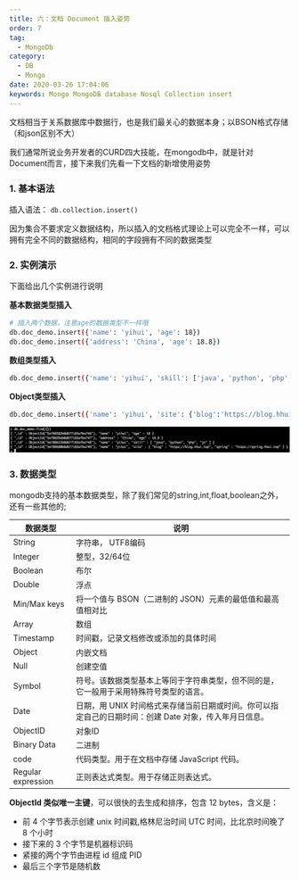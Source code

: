 ```yaml
---
title: 六：文档 Document 插入姿势
order: 7
tag: 
  - MongoDb
category: 
  - DB
  - Mongo
date: 2020-03-26 17:04:06
keywords: Mongo MongoDB database Nosql Collection insert
---
```


文档相当于关系数据库中数据行，也是我们最关心的数据本身；以BSON格式存储（和json区别不大）

我们通常所说业务开发者的CURD四大技能，在mongodb中，就是针对Document而言，接下来我们先看一下文档的新增使用姿势

<!-- more -->

### 1. 基本语法

插入语法： `db.collection.insert()`

因为集合不要求定义数据结构，所以插入的文档格式理论上可以完全不一样，可以拥有完全不同的数据结构，相同的字段拥有不同的数据类型

### 2. 实例演示

下面给出几个实例进行说明

**基本数据类型插入**

```bash
# 插入两个数据，注意age的数据类型不一样哦
db.doc_demo.insert({'name': 'yihui', 'age': 18})
db.doc_demo.insert({'address': 'China', 'age': 18.8})
```

**数组类型插入**

```bash
db.doc_demo.insert({'name': 'yihui', 'skill': ['java', 'python', 'php', 'js']})
```

**Object类型插入**

```bash
db.doc_demo.insert({'name': 'yihui', 'site': {'blog':'https://blog.hhui.top', 'spring': 'https://spring.hhui.top'}})
```

![](/imgs/200326/05.jpg)

### 3. 数据类型

mongodb支持的基本数据类型，除了我们常见的string,int,float,boolean之外，还有一些其他的;

| 数据类型 | 说明 | 
| --- | --- |
| String | 字符串， UTF8编码 |
| Integer | 整型，32/64位 |
| Boolean | 布尔 |
| Double | 浮点 |
| Min/Max keys | 将一个值与 BSON（二进制的 JSON）元素的最低值和最高值相对比|
| Array | 数组 |
| Timestamp | 时间戳，记录文档修改或添加的具体时间 |
| Object | 内嵌文档 |
| Null | 创建空值 |
| Symbol | 符号。该数据类型基本上等同于字符串类型，但不同的是，它一般用于采用特殊符号类型的语言。|
| Date | 日期，用 UNIX 时间格式来存储当前日期或时间。你可以指定自己的日期时间：创建 Date 对象，传入年月日信息。|
| ObjectID| 对象ID|
| Binary Data | 二进制 | 
| code | 代码类型。用于在文档中存储 JavaScript 代码。|
| Regular expression | 正则表达式类型。用于存储正则表达式。|


**ObjectId 类似唯一主键**，可以很快的去生成和排序，包含 12 bytes，含义是：

- 前 4 个字节表示创建 unix 时间戳,格林尼治时间 UTC 时间，比北京时间晚了 8 个小时
- 接下来的 3 个字节是机器标识码
- 紧接的两个字节由进程 id 组成 PID
- 最后三个字节是随机数
